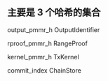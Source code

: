 ## 主要是 3 个哈希的集合

output\_pmmr\_h OutputIdentifier

rproof\_pmmr\_h RangeProof

kernel\_pmmr\_h TxKernel

commit\_index ChainStore



